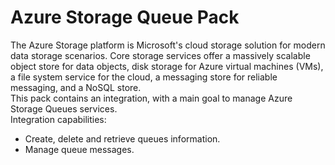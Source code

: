 # Azure Storage Queue Pack

The Azure Storage platform is Microsoft's cloud storage solution for modern data storage scenarios. Core storage
services offer a massively scalable object store for data objects, disk storage for Azure virtual machines (VMs), a file
system service for the cloud, a messaging store for reliable messaging, and a NoSQL store.
<br>
This pack contains an integration, with a main goal to manage Azure Storage Queues services.<br>
Integration capabilities:

- Create, delete and retrieve queues information.
- Manage queue messages.
